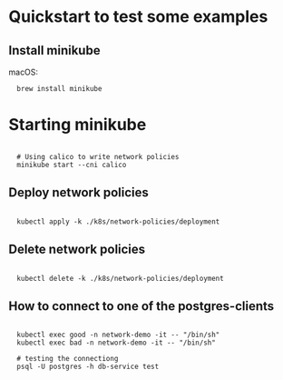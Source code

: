 # Quickstart to test some examples

## Install minikube

macOS:

```shell
  brew install minikube
```

# Starting minikube

```shell

  # Using calico to write network policies
  minikube start --cni calico

```

## Deploy network policies

```shell

  kubectl apply -k ./k8s/network-policies/deployment

```

## Delete network policies

```shell

  kubectl delete -k ./k8s/network-policies/deployment

```

## How to connect to one of the postgres-clients

```shell

  kubectl exec good -n network-demo -it -- "/bin/sh"
  kubectl exec bad -n network-demo -it -- "/bin/sh"

  # testing the connectiong
  psql -U postgres -h db-service test

```
